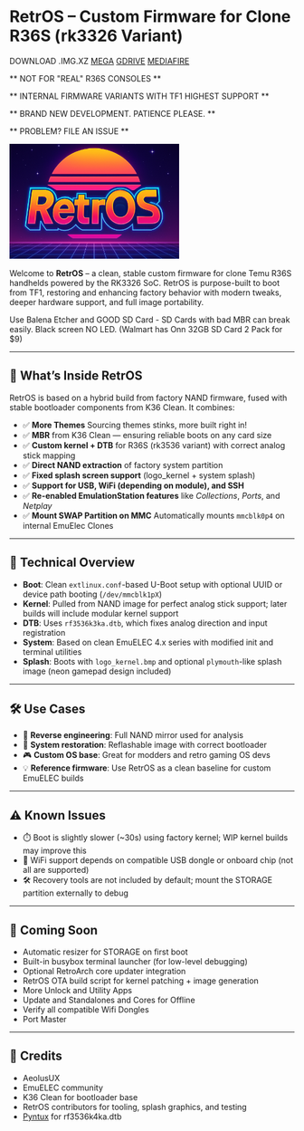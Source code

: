 # RetrOS – Custom Firmware for Clone R36S (rk3326 Variant)

DOWNLOAD .IMG.XZ
[MEGA](https://mega.nz/file/7sABGLoJ#Fw7Yx9VQ3KhYL8dy1KE8RItUIrB7xSwjRnwRGqv4l3g)
[GDRIVE](https://drive.google.com/file/d/1qwwHpT7u_4vLRawVsDFwRAlEmW0dciGb/view?usp=drive_link)
[MEDIAFIRE](https://www.mediafire.com/file/pf5j3nn9jfcebzz/RetrOS-preview1.img.xz/file)

** NOT FOR "REAL" R36S CONSOLES **

** INTERNAL FIRMWARE VARIANTS WITH TF1 HIGHEST SUPPORT **

** BRAND NEW DEVELOPMENT. PATIENCE PLEASE. **

** PROBLEM? FILE AN ISSUE **

<img src="media/retros.png" width="300"/>

Welcome to **RetrOS** – a clean, stable custom firmware for clone Temu R36S handhelds powered by the RK3326 SoC. RetrOS is purpose-built to boot from TF1, restoring and enhancing factory behavior with modern tweaks, deeper hardware support, and full image portability.

Use Balena Etcher and GOOD SD Card - SD Cards with bad MBR can break easily. Black screen NO LED. (Walmart has Onn 32GB SD Card 2 Pack for $9)

---

## 🚀 What’s Inside RetrOS

RetrOS is based on a hybrid build from factory NAND firmware, fused with stable bootloader components from K36 Clean. It combines:

- ✅ **More Themes** Sourcing themes stinks, more built right in!
- ✅ **MBR** from K36 Clean — ensuring reliable boots on any card size
- ✅ **Custom kernel + DTB** for R36S (rk3536 variant) with correct analog stick mapping
- ✅ **Direct NAND extraction** of factory system partition
- ✅ **Fixed splash screen support** (logo_kernel + system splash)
- ✅ **Support for USB, WiFi (depending on module), and SSH**
- ✅ **Re-enabled EmulationStation features** like *Collections*, *Ports*, and *Netplay*
- ✅ **Mount SWAP Partition on MMC** Automatically mounts `mmcblk0p4` on internal EmuElec Clones

---

## 🔧 Technical Overview

- **Boot**: Clean `extlinux.conf`-based U-Boot setup with optional UUID or device path booting (`/dev/mmcblk1pX`)
- **Kernel**: Pulled from NAND image for perfect analog stick support; later builds will include modular kernel support
- **DTB**: Uses `rf3536k3ka.dtb`, which fixes analog direction and input registration
- **System**: Based on clean EmuELEC 4.x series with modified init and terminal utilities
- **Splash**: Boots with `logo_kernel.bmp` and optional `plymouth`-like splash image (neon gamepad design included)

---

## 🛠 Use Cases

- 🧪 **Reverse engineering**: Full NAND mirror used for analysis
- 💾 **System restoration**: Reflashable image with correct bootloader
- 🎮 **Custom OS base**: Great for modders and retro gaming OS devs
- 💡 **Reference firmware**: Use RetrOS as a clean baseline for custom EmuELEC builds

---

## ⚠️ Known Issues

- ⏱️ Boot is slightly slower (~30s) using factory kernel; WIP kernel builds may improve this
- 🔌 WiFi support depends on compatible USB dongle or onboard chip (not all are supported)
- 🛠️ Recovery tools are not included by default; mount the STORAGE partition externally to debug

---

## 🧠 Coming Soon

- Automatic resizer for STORAGE on first boot
- Built-in busybox terminal launcher (for low-level debugging)
- Optional RetroArch core updater integration
- RetrOS OTA build script for kernel patching + image generation
- More Unlock and Utility Apps
- Update and Standalones and Cores for Offline
- Verify all compatible Wifi Dongles
- Port Master

---

## 📂 Credits

- AeolusUX
- EmuELEC community
- K36 Clean for bootloader base
- RetrOS contributors for tooling, splash graphics, and testing
- [Pyntux](https://github.com/Pyntux) for rf3536k4ka.dtb
